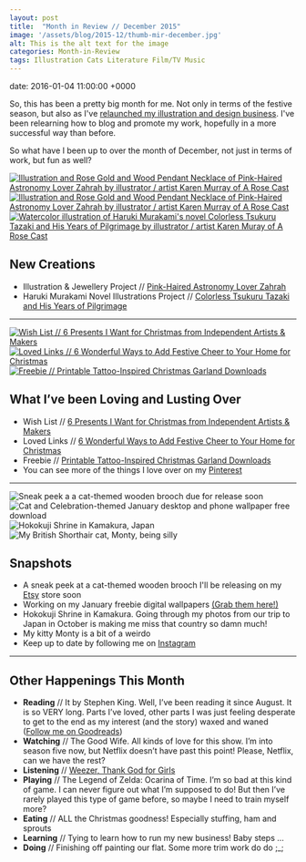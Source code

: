 ```yaml
---
layout: post
title:  "Month in Review // December 2015"
image: '/assets/blog/2015-12/thumb-mir-december.jpg'
alt: This is the alt text for the image
categories: Month-in-Review
tags: Illustration Cats Literature Film/TV Music
---
```


date:   2016-01-04 11:00:00 +0000

<p class="intro">So, this has been a pretty big month for me. Not only in terms of the festive season, but also as I've <a href="/my-work/2015/12/01/welcome-to-a-rose-cast.html" title="A New Start | Welcome to A Rose Cast">relaunched my illustration and design business</a>. I've been relearning how to blog and promote my work, hopefully in a more successful way than before.</p>

So what have I been up to over the month of December, not just in terms of work, but fun as well?

<div class="row">
	<div class="col-md-4"><a href="/my-work/2015/12/8/zahrah-portrait-illustration.html" title="Illustration and Rose Gold and Wood Pendant Necklace of Pink-Haired Astronomy Lover Zahrah"><img src="/assets/folio/portraits/portrait-illustration-zahrah.jpg" alt="Illustration and Rose Gold and Wood Pendant Necklace of Pink-Haired Astronomy Lover Zahrah by illustrator / artist Karen Murray of A Rose Cast"></a></div>
	<div class="col-md-4"><a href="/my-work/2015/12/8/zahrah-portrait-illustration.html" title="Illustration and Rose Gold and Wood Pendant Necklace of Pink-Haired Astronomy Lover Zahrah"><img src="/assets/folio/portraits/portrait-illustration-zahrah-wooden-necklace-02.jpg" alt="Illustration and Rose Gold and Wood Pendant Necklace of Pink-Haired Astronomy Lover Zahrah by illustrator / artist Karen Murray of A Rose Cast"></a></div>
	<div class="col-md-4"><a href="/my-work/2015/12/15/colorless-tsukuru-haruki-murakami.html" title="Watercolor illustration of Haruki Murakami's novel Colorless Tsukuru Tazaki and His Years of Pilgrimage"><img src="/assets/folio/murakami/illustration-murakami-colorlesstsukuru.jpg" alt="Watercolor illustration of Haruki Murakami's novel Colorless Tsukuru Tazaki and His Years of Pilgrimage by illustrator / artist Karen Muray of A Rose Cast"></a></div>
</div>

New Creations
---
+ Illustration & Jewellery Project // [Pink-Haired Astronomy Lover Zahrah](/my-work/2015/12/8/zahrah-portrait-illustration.html)
+ Haruki Murakami Novel Illustrations Project // [Colorless Tsukuru Tazaki and His Years of Pilgrimage](/my-work/2015/12/15/colorless-tsukuru-haruki-murakami.html)

* * *

<div class="row">
	<div class="col-md-4"><a href="/wish-list/2015/12/03/6-christmas-presents-from-independent-artists-makers.html" title="Wish List // 6 Presents I Want for Christmas from Independent Artists &amp; Makers"><img src="/assets/blog/2015-12/mrs-cat-brooch-audrey-jeanne.jpg" alt="Wish List // 6 Presents I Want for Christmas from Independent Artists &amp; Makers"></a></div>
	<div class="col-md-4"><a href="/loved-links/2015/12/17/6-ways-to-add-festive-cheer-to-your-home-for-christmas.html" title="Loved Links // 6 Wonderful Ways to Add Festive Cheer to Your Home for Christmas"><img src="/assets/blog/2015-12/stary-christmas-tree-decoration.jpg" alt="Loved Links // 6 Wonderful Ways to Add Festive Cheer to Your Home for Christmas"></a></div>
	<div class="col-md-4"><a href="/freebie/2015/12/10/printable-tattoo-inspired-christmas-garland.html" title="Freebie // Printable Tattoo-Inspired Christmas Garland Downloads"><img src="/assets/blog/2015-12/christmas-decoration-garland-reindeer-02.jpg" alt="Freebie // Printable Tattoo-Inspired Christmas Garland Downloads"></a></div>
</div>

What I’ve been Loving and Lusting Over
---
+ Wish List // [6 Presents I Want for Christmas from Independent Artists & Makers](/wish-list/2015/12/03/6-christmas-presents-from-independent-artists-makers.html)
+ Loved Links // [6 Wonderful Ways to Add Festive Cheer to Your Home for Christmas](/loved-links/2015/12/17/6-ways-to-add-festive-cheer-to-your-home-for-christmas.html)
+ Freebie // [Printable Tattoo-Inspired Christmas Garland Downloads](/freebie/2015/12/10/printable-tattoo-inspired-christmas-garland.html)
+ You can see more of the things I love over on my [Pinterest](http://pinterest.com/arosecast)

* * *

<div class="row">
	<div class="col-md-6"><img src="/assets/blog/2016-01/instagram-cat-wooden-brooch.jpg" alt="Sneak peek a a cat-themed wooden brooch due for release soon"></div>
	<div class="col-md-6"><img src="/assets/blog/2016-01/instagram-freebie-celebrate.jpg" alt="Cat and Celebration-themed January desktop and phone wallpaper free download"></div>
</div>

<div class="row">
	<div class="col-md-6"><img src="/assets/blog/2016-01/instagram-japan-kamakura.jpg" alt="Hokokuji Shrine in Kamakura, Japan"></div>
	<div class="col-md-6"><img src="/assets/blog/2016-01/instagram-monty-cat.jpg" alt="My British Shorthair cat, Monty, being silly"></div>
</div>

Snapshots
---
+ A sneak peek at a cat-themed wooden brooch I'll be releasing on my [Etsy](https://www.etsy.com/shop/arosecast) store soon
+ Working on my January freebie digital wallpapers [(Grab them here!)](http://instagram.com/arosecast)
+ Hokokuji Shrine in Kamakura. Going through my photos from our trip to Japan in October is making me miss that country so damn much!
+ My kitty Monty is a bit of a weirdo
+ Keep up to date by following me on [Instagram](http://instagram.com/arosecast)

* * *

Other Happenings This Month
---
+ <strong>Reading</strong> // It by Stephen King. Well, I’ve been reading it since August. It is so VERY long. Parts I’ve loved, other parts I was just feeling desperate to get to the end as my interest (and the story) waxed and waned ([Follow me on Goodreads](https://www.goodreads.com/arosecast))
+ <strong>Watching</strong> // The Good Wife. All kinds of love for this show. I’m into season five now, but Netflix doesn’t have past this point! Please, Netflix, can we have the rest?
+ <strong>Listening</strong> // [Weezer, Thank God for Girls](https://youtu.be/t4wjekuKn-4)
+ <strong>Playing</strong> // The Legend of Zelda: Ocarina of Time. I’m so bad at this kind of game. I can never figure out what I’m supposed to do! But then I’ve rarely played this type of game before, so maybe I need to train myself more?
+ <strong>Eating</strong> // ALL the Christmas goodness! Especially stuffing, ham and sprouts
+ <strong>Learning</strong> // Tying to learn how to run my new business! Baby steps ...
+ <strong>Doing</strong> // Finishing off painting our flat. Some more trim work do do ;_;